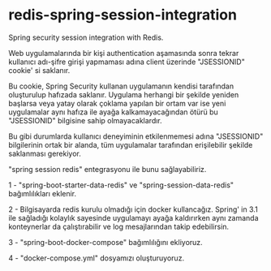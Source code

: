 # redis-spring-session-integration
Spring security session integration with Redis.

Web uygulamalarında bir kişi authentication aşamasında sonra tekrar kullanıcı adı-şifre girişi yapmaması adına client üzerinde "JSESSIONID" cookie' si saklanır.

Bu cookie, Spring Security kullanan uygulamanın kendisi tarafından oluşturulup hafızada saklanır. Uygulama herhangi bir şekilde yeniden başlarsa veya yatay olarak çoklama yapılan bir ortam var ise yeni uygulamalar aynı hafıza ile ayağa kalkamayacağından ötürü bu "JSESSIONID" bilgisine sahip olmayacaklardır.

Bu gibi durumlarda kullanıcı deneyiminin etkilenmemesi adına "JSESSIONID" bilgilerinin ortak bir alanda, tüm uygulamalar tarafından erişilebilir şekilde saklanması gerekiyor.

"spring session redis" entegrasyonu ile bunu sağlayabiliriz.

1 - "spring-boot-starter-data-redis" ve "spring-session-data-redis" bağımlılıkları eklenir.

2 - Bilgisayarda redis kurulu olmadığı için docker kullancağız. Spring' in 3.1 ile sağladığı kolaylık sayesinde uygulamayı ayağa kaldırırken aynı zamanda konteynerlar da çalıştırabilir ve log mesajlarından takip edebilirsin.

3 - "spring-boot-docker-compose" bağımlılığını ekliyoruz.

4 - "docker-compose.yml" dosyamızı oluşturuyoruz.
